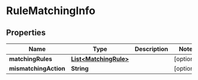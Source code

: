 # RuleMatchingInfo

## Properties
Name | Type | Description | Notes
------------ | ------------- | ------------- | -------------
**matchingRules** | [**List&lt;MatchingRule&gt;**](MatchingRule.md) |  |  [optional]
**mismatchingAction** | **String** |  |  [optional]
